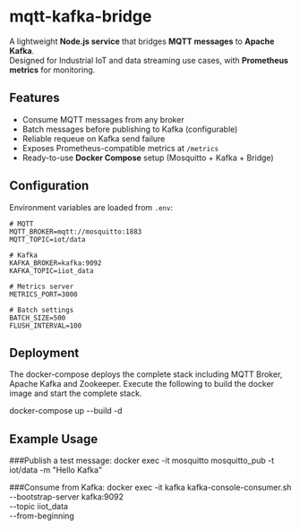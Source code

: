 # mqtt-kafka-bridge
A lightweight **Node.js service** that bridges **MQTT messages** to **Apache Kafka**.  
Designed for Industrial IoT and data streaming use cases, with **Prometheus metrics** for monitoring.

## Features
- Consume MQTT messages from any broker
- Batch messages before publishing to Kafka (configurable)
- Reliable requeue on Kafka send failure
- Exposes Prometheus-compatible metrics at `/metrics`
- Ready-to-use **Docker Compose** setup (Mosquitto + Kafka + Bridge)


## Configuration

Environment variables are loaded from `.env`:

```env
# MQTT
MQTT_BROKER=mqtt://mosquitto:1883
MQTT_TOPIC=iot/data

# Kafka
KAFKA_BROKER=kafka:9092
KAFKA_TOPIC=iiot_data

# Metrics server
METRICS_PORT=3000

# Batch settings
BATCH_SIZE=500
FLUSH_INTERVAL=100
```

## Deployment

The docker-compose deploys the complete stack including MQTT Broker, Apache Kafka and Zookeeper.
Execute the following to build the docker image and start the complete stack.

docker-compose up --build -d

## Example Usage
###Publish a test message:
docker exec -it mosquitto mosquitto_pub -t iot/data -m "Hello Kafka"

###Consume from Kafka:
docker exec -it kafka kafka-console-consumer.sh \
    --bootstrap-server kafka:9092 \
    --topic iiot_data \
    --from-beginning


